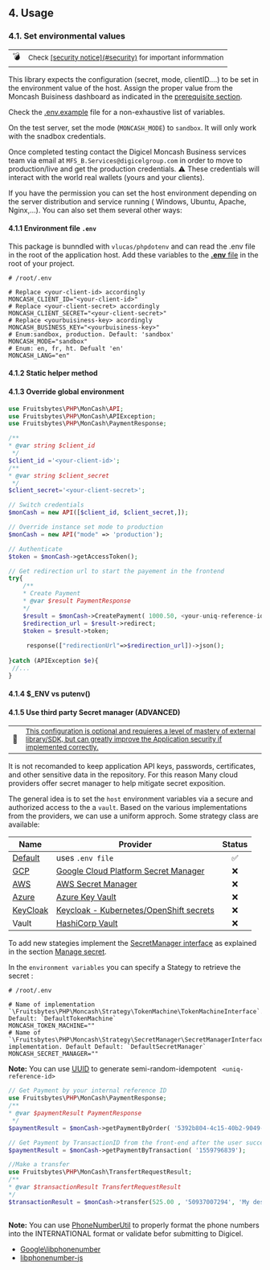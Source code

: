 
<div id="usage"></div>

## 4. Usage


<div id="env"></div> 

### 4.1. Set environmental values

<table>
    <tr>
        <td>💣</td>
        <td>
            <small>Check <u>[security notice](#security)</u> for important informmation</small>
        </td>
    </tr>
</table>


This library expects the configuration (secret, mode, clientID....) to be set in the environment value of the host.
Assign the proper value from the Moncash Buisiness dashboard as indicated in the [prerequisite section](#prerequisite).

Check the [.env.example](./.env.example) file for a non-exhaustive list of variables.

On the test server, set the mode (`MONCASH_MODE`) to `sandbox`. It will only work with the snadbox credentials.

Once completed testing contact the Digicel Moncash Business services team via email at `MFS_B.Services@digicelgroup.com`
in order to move to production/live and get the production credentials. ⚠ These credentials will interact with the world
real wallets (yours and your clients).

If you have the permission you can set the host environment depending on the server distribution and service running (
Windows, Ubuntu, Apache, Nginx,...). You can also set them several other ways:


<div id="env-file"></div> 

#### 4.1.1 Environment file `.env`

This package is bunndled with `vlucas/phpdotenv` and can read the .env file in the root of the application host. Add
these variables to the <a href="https://docs.docker.com/compose/env-file/" target="_blank"><b>.env</b>
file</a> in the root of your project.

```shell
# /root/.env

# Replace <your-client-id> accordingly
MONCASH_CLIENT_ID="<your-client-id>"
# Replace <your-client-secret> accordingly
MONCASH_CLIENT_SECRET="<your-client-secret>"
# Replace <yourbuisiness-key> acordingly
MONCASH_BUSINESS_KEY="<yourbuisiness-key>"
# Enum:sandbox, production. Default: 'sandbox'
MONCASH_MODE="sandbox"
# Enum: en, fr, ht. Defualt 'en' 
MONCASH_LANG="en"

```

<div id="env-setEnv"></div> 

#### 4.1.2 Static helper method

<div id="env-overridev"></div> 

#### 4.1.3 Override global environment

```php
use Fruitsbytes\PHP\MonCash\API;
use Fruitsbytes\PHP\MonCash\APIException;
use Fruitsbytes\PHP\MonCash\PaymentResponse;

/**
* @var string $client_id
 */
$client_id ='<your-client-id>';
/**
* @var string $client_secret
 */
$client_secret='<your-client-secret>';

// Switch credentials
$monCash = new API([$client_id, $client_secret,]);

// Override instance set mode to production
$monCash = new API("mode" => 'production');

// Authenticate
$token = $monCash->getAccessToken();

// Get redirection url to start the payement in the frontend
try{
    /**
    * Create Payment 
    * @var $result PaymentResponse
    */
    $result = $monCash->CreatePayment( 1000.50, <your-uniq-reference-id>);
    $redirection_url = $result->redirect;
    $token = $result->token;
    
     response(["redirectionUrl"=>$redirection_url])->json();
    
}catch (APIException $e){
 //...
}
```

<div id="env-putenv"></div> 

#### 4.1.4  $_ENV vs putenv()

<div id="env-secret"></div> 

#### 4.1.5 Use third party Secret manager (ADVANCED)

<table>
    <tr>
        <td>🧙</td>
        <td>
        <small> <u>This configuration is optional and requieres a level of mastery of external library/SDK, but can greatly
improve the Application security if implemented
correctly.</u></small>
        </td>
    </tr>
</table>


It is not recomanded to keep application API keys, passwords, certificates, and other sensitive data in the repository.
For this reason Many cloud providers offer secret manager to help mitigate secret exposition.

The general idea is to set the `host` environment variables via a secure and authorized access to the a `vault`. Based
on
the various implementations from the providers, we can use a uniform approch. Some strategy class are available:

| Name                                                                           | Provider                                                                                                                        | Status |
|--------------------------------------------------------------------------------|---------------------------------------------------------------------------------------------------------------------------------|:------:|
| [Default](./src/PHP/Moncash/Strategy/SecretManager/DefaultSecretManager.php)   | uses `.env file`                                                                                                                |   ✅    |
| [GCP](./src/PHP/Moncash/Strategy/SecretManager/GCPSecretManager.php)           | <a href="https://cloud.google.com/functions/docs/configuring/secrets" target="_blank" >Google Cloud Platform Secret Manager</a> |   ❌    |
| [AWS](./src/PHP/Moncash/Strategy/SecretManager/AWSSecretManager.php)           | <a href="https://aws.amazon.com/secrets-manager/" target="_blank">AWS Secret Manager</a>                                        |   ❌    |
| [Azure](./src/PHP/Moncash/Strategy/SecretManager/AzureSecretManager.php)       | <a href="https://azure.microsoft.com/en-us/products/key-vault/" target="_blank">Azure Key Vault</a>                             |   ❌    |
| [KeyCloak](./src/PHP/Moncash/Strategy/SecretManager/KeyCloakSecretManager.php) | <a href="https://www.keycloak.org/server/vault" target="_blank">Keycloak - Kubernetes/OpenShift secrets</a>                     |   ❌    |
| Vault                                                                          |  <a href="https://www.vaultproject.io/" target="_blank">HashiCorp Vault</a>                                                     |   ❌    |

To add new stategies implement
the [SecretManager interface](./src/PHP/Moncash/Strategy/SecretManager/SecretManagerInterface.php) as explained in the
section [Manage secret](#manage-secret).

In the `environment variables` you can specify a Stategy to retrieve the secret :

```shell
# /root/.env

# Name of implementation `\Fruitsbytes\PHP\Moncash\Strategy\TokenMachine\TokenMachineInterface`. Default: `DefaultTokenMachine`
MONCASH_TOKEN_MACHINE=""
# Name of `\Fruitsbytes\PHP\Moncash\Strategy\SecretManager\SecretManagerInterface` implementation. Default Default: `DefaultSecretManager`
MONCASH_SECRET_MANAGER=""

```

<b>Note:</b> You can use  [UUID](https://github.com/ramsey/uuid) to generate
semi-random-idempotent ` <uniq-reference-id>`

```php
// Get Payment by your internal reference ID
use Fruitsbytes\PHP\MonCash\PaymentResponse;
/**
* @var $paymentResult PaymentResponse
 */
$paymentResult = $monCash->getPaymentByOrder( '5392b804-4c15-40b2-9049-f7a471df15fd');

// Get Payment by TransactionID from the front-end after the user successfully went through the payment process
$paymentResult = $monCash->getPaymentByTransaction( '1559796839');

//Make a transfer
use Fruitsbytes\PHP\MonCash\TransfertRequestResult;
/**
* @var $transactionResult TransfertRequestResult
*/
$transactionResult = $monCash->transfer(525.00 , '50937007294', 'My description');
 
```

<b>Note:</b> You can
use [PhoneNumberUtil](https://github.com/giggsey/libphonenumber-for-php/blob/master/docs/PhoneNumberUtil.md) to properly
format the phone numbers into the INTERNATIONAL format or validate befor submitting to Digicel.

- [Google\libphonenumber](https://github.com/google/libphonenumber)
- [libphonenumber-js](https://gitlab.com/catamphetamine/libphonenumber-js#readme)
